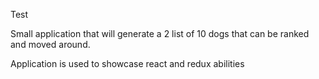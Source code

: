 
Test

Small application that will generate a 2 list of 10 dogs that can be ranked and moved around.



Application is used to showcase react and redux abilities
